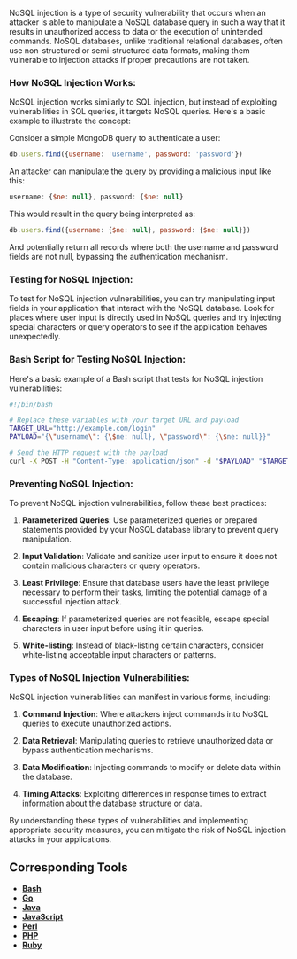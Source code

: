 NoSQL injection is a type of security vulnerability that occurs when an attacker is able to manipulate a NoSQL database query in such a way that it results in unauthorized access to data or the execution of unintended commands. NoSQL databases, unlike traditional relational databases, often use non-structured or semi-structured data formats, making them vulnerable to injection attacks if proper precautions are not taken.

### How NoSQL Injection Works:

NoSQL injection works similarly to SQL injection, but instead of exploiting vulnerabilities in SQL queries, it targets NoSQL queries. Here's a basic example to illustrate the concept:

Consider a simple MongoDB query to authenticate a user:

```javascript
db.users.find({username: 'username', password: 'password'})
```

An attacker can manipulate the query by providing a malicious input like this:

```javascript
username: {$ne: null}, password: {$ne: null}
```

This would result in the query being interpreted as:

```javascript
db.users.find({username: {$ne: null}, password: {$ne: null}})
```

And potentially return all records where both the username and password fields are not null, bypassing the authentication mechanism.

### Testing for NoSQL Injection:

To test for NoSQL injection vulnerabilities, you can try manipulating input fields in your application that interact with the NoSQL database. Look for places where user input is directly used in NoSQL queries and try injecting special characters or query operators to see if the application behaves unexpectedly.

### Bash Script for Testing NoSQL Injection:

Here's a basic example of a Bash script that tests for NoSQL injection vulnerabilities:

```bash
#!/bin/bash

# Replace these variables with your target URL and payload
TARGET_URL="http://example.com/login"
PAYLOAD="{\"username\": {\$ne: null}, \"password\": {\$ne: null}}"

# Send the HTTP request with the payload
curl -X POST -H "Content-Type: application/json" -d "$PAYLOAD" "$TARGET_URL"
```

### Preventing NoSQL Injection:

To prevent NoSQL injection vulnerabilities, follow these best practices:

1. **Parameterized Queries**: Use parameterized queries or prepared statements provided by your NoSQL database library to prevent query manipulation.
   
2. **Input Validation**: Validate and sanitize user input to ensure it does not contain malicious characters or query operators.

3. **Least Privilege**: Ensure that database users have the least privilege necessary to perform their tasks, limiting the potential damage of a successful injection attack.

4. **Escaping**: If parameterized queries are not feasible, escape special characters in user input before using it in queries.

5. **White-listing**: Instead of black-listing certain characters, consider white-listing acceptable input characters or patterns.

### Types of NoSQL Injection Vulnerabilities:

NoSQL injection vulnerabilities can manifest in various forms, including:

1. **Command Injection**: Where attackers inject commands into NoSQL queries to execute unauthorized actions.
   
2. **Data Retrieval**: Manipulating queries to retrieve unauthorized data or bypass authentication mechanisms.

3. **Data Modification**: Injecting commands to modify or delete data within the database.

4. **Timing Attacks**: Exploiting differences in response times to extract information about the database structure or data.

By understanding these types of vulnerabilities and implementing appropriate security measures, you can mitigate the risk of NoSQL injection attacks in your applications.

## Corresponding Tools

- [**Bash**](https://github.com/saidehossain/Hacking_Tools/blob/main/hacking_with_bash/NoSQL.sh)
- [**Go**](https://github.com/saidehossain/Hacking_Tools/blob/main/hacking_with_go/NoSQL.go)
- [**Java**](https://github.com/saidehossain/Hacking_Tools/blob/main/hacking_with_java/NoSQLInjectionTester.java)
- [**JavaScript**](https://github.com/saidehossain/Hacking_Tools/blob/main/hacking_with_javascript/NoSQL.js)
- [**Perl**](https://github.com/saidehossain/Hacking_Tools/blob/main/hacking_with_perl/NoSQL.pl)
- [**PHP**](https://github.com/saidehossain/Hacking_Tools/blob/main/hacking_with_php/NoSQL.php)
- [**Ruby**](https://github.com/saidehossain/Hacking_Tools/blob/main/hacking_with_ruby/NoSQL.rb)
